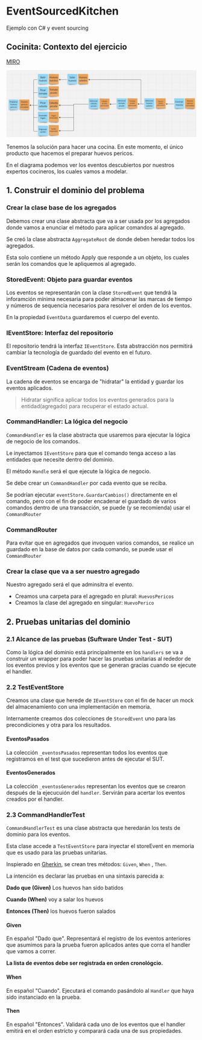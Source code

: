 # EventSourcedKitchen

Ejemplo con C# y event sourcing

## Cocinita: Contexto del ejercicio

[MIRO](https://miro.com/app/board/uXjVIWSuopc=/?share_link_id=671970103168)

![EventStorming de la cocina](Assets\img\eventStorming.png)

Tenemos la solución para hacer una cocina. En este momento, el único producto que hacemos el preparar huevos pericos.

En el diagrama podemos ver los eventos descubiertos por nuestros expertos cocineros, los cuales vamos a modelar.

## 1. Construir el dominio del problema

### Crear la clase base de los agregados

Debemos crear una clase abstracta que va a ser usada por los agregados donde  vamos a enunciar el método para aplicar comandos al agregado.

Se creó la clase abstracta `AggregateRoot` de donde deben heredar todos los agregados.

Esta solo contiene un método Apply que responde a un objeto, los cuales serán los comandos que le apliquemos al agregado.

### StoredEvent: Objeto para guardar eventos 

Los eventos se representarán con la clase `StoredEvent` que tendrá la inforamción mínima necesaria para poder almacenar las marcas de tiempo y números de sequencia necesarios para resolver el orden de los eventos.

En la propiedad `EventData` guardaremos el cuerpo del evento.

### IEventStore: Interfaz del repositorio

El repositorio tendrá la interfaz `IEventStore`. Esta abstracción nos permitirá cambiar la tecnología de guardado del evento en el futuro.

### EventStream (Cadena de eventos)

La cadena de eventos se encarga de "hidratar" la entidad y guardar los eventos aplicados.

> Hidratar significa aplicar todos los eventos generados para la entidad(agregado) para recuperar el estado actual.

### CommandHandler: La lógica del negocio

`CommandHandler` es la clase abstracta que usaremos para ejecutar la lógica de negocio de los comandos.

Le inyectamos `IEventStore` para que el comando tenga acceso a las entidades que necesite dentro del dominio.

El método `Handle` será el que ejecute la lógica de negocio.

Se debe crear un `CommandHandler` por cada evento que se reciba.

Se podrían ejecutar `eventStore.GuardarCambios()` directamente en el comando, pero con el fin de poder encadenar el guardado de varios comandos dentro de una transacción, se puede (y se recomienda) usar el `CommandRouter`

### CommandRouter

Para evitar que en agregados que invoquen varios comandos, se realice un guardado en la base de datos por cada comando, se puede usar el `CommandRouter`

### Crear la clase que va a ser nuestro agregado

Nuestro agregado será el que adminsitra el evento.

- Creamos una carpeta para el agregado en plural: `HuevosPericos`
- Creamos la clase del agregado en singular: `HuevoPerico`
  
## 2. Pruebas unitarias del dominio

### 2.1 Alcance de las pruebas (Suftware Under Test - SUT)

Como la lógica del dominio está principalmente en los `handlers` se va a construir un wrapper para poder hacer las pruebas unitarias al rededor de los eventos previos y los eventos que se generan gracias cuando se ejecute el handler.

### 2.2 TestEventStore

Creamos una clase que herede de `IEventStore` con el fin de hacer un mock del almacenamiento con una implementación en memoria.

Internamente creamos dos colecciones de `StoredEvent` uno para las precondiciones y otra para los resultados.

#### EventosPasados

La colección `_eventosPasados` representan todos los eventos que registramos en el test que sucedieron antes de ejecutar el SUT.

#### EventosGenerados

La colección `_eventosGenerados` representan los eventos que se crearon después de la ejecucuión del `handler`.
Servirán para acertar los eventos creados por el handler.

### 2.3 CommandHandlerTest

`CommandHandlerTest` es una clase abstracta que heredarán los tests de dominio para los eventos.

Esta clase accede a `TestEventStore` para inyectar el storeEvent en memoria que es usado para las pruebas unitarias.

Inspierado en [Gherkin](https://cucumber.io/docs/gherkin/reference), se crean tres métodos: `Given`, `When` , `Then`.

La intención es declarar las pruebas en una sintaxis parecida a:

**Dado que (Given)** Los huevos han sido batidos

**Cuando (When)** voy a salar los huevos

**Entonces (Then)** los huevos fueron salados


#### Given

En español "Dado que". Representará el registro de los eventos anteriores que asumimos para la prueba fueron aplicados antes que corra el handler que vamos a correr.

**La lista de eventos debe ser registrada en orden cronológcio.**

#### When

En español "Cuando". Ejecutará el comando pasándolo al `Handler` que haya sido instanciado en la prueba.

#### Then

En español "Entonces". Validará cada uno de los eventos que el handler emitirá en el orden estricto y comparará cada una de sus propiedades.

